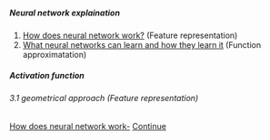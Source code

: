 
##### Neural network explaination
1. [How does neural network work?](https://www.youtube.com/watch?v=ILsA4nyG7I0&feature=emb_logo) (Feature representation)
2. [What neural networks can learn and how they learn it](https://end-to-end-machinelearning.teachable.com/courses/516029/lectures/9485279) (Function approximatation)


##### Activation function
###### 3.1 geometrical approach (Feature representation)
[How does neural network work-](https://github.com/Ranlot/spiralNet)
[Continue](http://colah.github.io/posts/2014-03-NN-Manifolds-Topology/)
